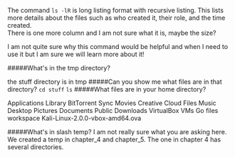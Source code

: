 The command `ls -lR` is long listing format with recursive listing.  This lists more details about the files such as who created it, their role, and the time created.  
There is one more column and I am not sure what it is, maybe the size?

I am not quite sure why this command would be helpful and when I need to use it but I am sure we will learn more about it!

#####What's in the tmp directory?

the stuff directory is in tmp
#####Can you show me what files are in that directory?
`cd stuff`
`ls`
#####What files are in your home directory?

Applications                    Library
BitTorrent Sync                 Movies
Creative Cloud Files            Music
Desktop                         Pictures
Documents                       Public
Downloads                       VirtualBox VMs
Go files                        workspace
Kali-Linux-2.0.0-vbox-amd64.ova

#####What's in slash temp?
I am not really sure what you are asking here.  We created a temp in chapter_4 and chapter_5.  The one in chapter 4 has several directories.

